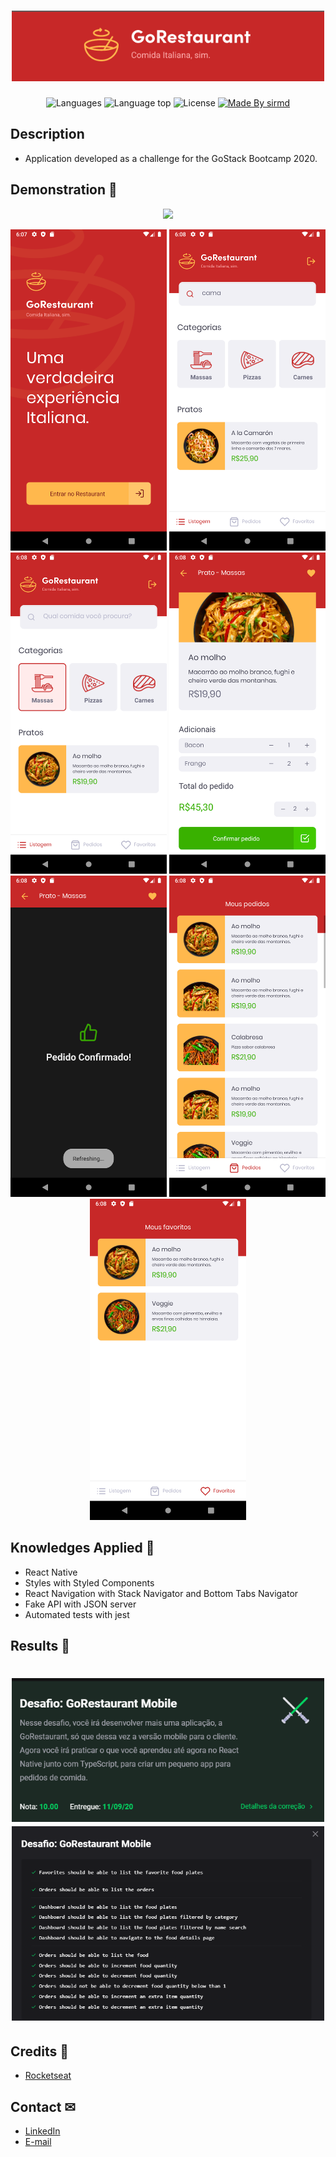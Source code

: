 <h1 align="center">
  <div background-color='#ff90000'>
    <img width="500" src=".github/logo.png"/>
  </div>
</h1>

<p align="center">
  <img alt="Languages" title="Languages" src="https://img.shields.io/github/languages/count/sirmd/gostack-go-restaurant-mobile" />

  <img alt="Language top" title="Language top" title="Made By sirmd"  src="https://img.shields.io/github/languages/top/sirmd/gostack-go-restaurant-mobile" />

  <img alt="License" src="https://img.shields.io/static/v1?label=license&message=MIT&color=282A36">

  <a href="https://github.com/sirmd">
    <img alt="Made By sirmd" title="Made By sirmd" src="https://img.shields.io/badge/Made%20by-sirmd-blue" alt="Made by sirmd" />
  <a>
</p>

## Description
  - Application developed as a challenge for the GoStack Bootcamp 2020.


## Demonstration 📱

<p align="center">
  <img width="400" src=".github/demo.gif"/>
</p>
<p align="center">
  <img width="250" src=".github/1.png"/>
  <img width="250" src=".github/2.png"/>
  <img width="250" src=".github/3.png"/>
  <img width="250" src=".github/4.png"/>
  <img width="250" src=".github/5.png"/>
  <img width="250" src=".github/6.png"/>
  <img width="250" src=".github/7.png"/>
</p>

## Knowledges Applied 🚀
 - React Native
 - Styles with Styled Components
 - React Navigation with Stack Navigator and Bottom Tabs Navigator
 - Fake API with JSON server
 - Automated tests with jest
 
## Results 🤞
<h1 align="center">
  <img width="500" src=".github/8.png"/>
  <img width="500" src=".github/9.png"/>
</h1>

## Credits 👏
  - <a target="_blank" href="https://rocketseat.com.br">Rocketseat</a>

## Contact ✉
  - <a target="_blank" href="https://www.linkedin.com/in/mateus-campos-deitos-42688864//">LinkedIn</a>
  - <a target="_blank" href="mailto:matdeitos@gmail.com">E-mail</a>
